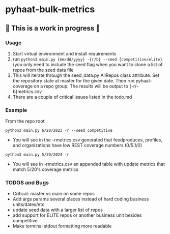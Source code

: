 # pyhaat-bulk-metrics

## :construction: This is a work in progress :construction:

### Usage

1. Start virtual environment and install requirements
2. run `python3 main.py {mm/dd/yyyy} -{r/b} --seed {competitive/elite}` (you only need to include the seed flag when you want to clone a list of repos from the seed data file
3. This will iterate through the seed_data.py AllRepos class attribute. Set the repository state at master for the given date. Then run pyhaat-coverage on a repo group. The results will be output to {-r/-b}metrics.csv
4. There are a couple of critical issues listed in the todo.md

### Example

From the repo root

`python3 main.py 6/20/2023 -r --seed competitive`

- You will see in the -rmetrics.csv generated that feedproduces, profiles, and organizations have low REST coverage numbers (0/5.1/0)

`python3 main.py 5/20/2024 -r`

- You will see in -rmetrics.csv an appended table with update metrics that match 5/20's coverage metrics

### TODOS and Bugs

- Critical: master vs main on some repos
- Add args params several places instead of hard coding business units/dates/etc
- update seed data with a larger list of repos
- add support for ELITE repos or another business unit besides competitive
- Make terminal stdout formatting more readable
